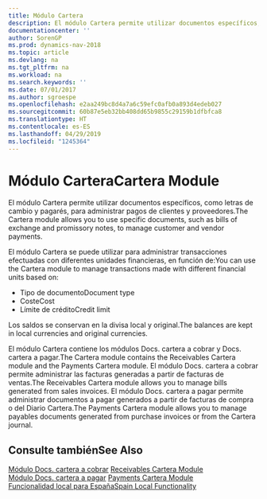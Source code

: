 ```yaml
---
title: Módulo Cartera
description: El módulo Cartera permite utilizar documentos específicos, como letras de cambio y pagarés, para administrar pagos de clientes y proveedores.
documentationcenter: ''
author: SorenGP
ms.prod: dynamics-nav-2018
ms.topic: article
ms.devlang: na
ms.tgt_pltfrm: na
ms.workload: na
ms.search.keywords: ''
ms.date: 07/01/2017
ms.author: sgroespe
ms.openlocfilehash: e2aa249bc8d4a7a6c59efc0afb0a893d4edeb027
ms.sourcegitcommit: 60b87e5eb32bb408dd65b9855c29159b1dfbfca8
ms.translationtype: HT
ms.contentlocale: es-ES
ms.lasthandoff: 04/29/2019
ms.locfileid: "1245364"
---
```

# <a name="cartera-module"></a><span data-ttu-id="18890-103">Módulo Cartera</span><span class="sxs-lookup"><span data-stu-id="18890-103">Cartera Module</span></span>
<span data-ttu-id="18890-104">El módulo Cartera permite utilizar documentos específicos, como letras de cambio y pagarés, para administrar pagos de clientes y proveedores.</span><span class="sxs-lookup"><span data-stu-id="18890-104">The Cartera module allows you to use specific documents, such as bills of exchange and promissory notes, to manage customer and vendor payments.</span></span>  

<span data-ttu-id="18890-105">El módulo Cartera se puede utilizar para administrar transacciones efectuadas con diferentes unidades financieras, en función de:</span><span class="sxs-lookup"><span data-stu-id="18890-105">You can use the Cartera module to manage transactions made with different financial units based on:</span></span>  

- <span data-ttu-id="18890-106">Tipo de documento</span><span class="sxs-lookup"><span data-stu-id="18890-106">Document type</span></span>  
- <span data-ttu-id="18890-107">Coste</span><span class="sxs-lookup"><span data-stu-id="18890-107">Cost</span></span>  
- <span data-ttu-id="18890-108">Límite de crédito</span><span class="sxs-lookup"><span data-stu-id="18890-108">Credit limit</span></span>  

<span data-ttu-id="18890-109">Los saldos se conservan en la divisa local y original.</span><span class="sxs-lookup"><span data-stu-id="18890-109">The balances are kept in local currencies and original currencies.</span></span>  

<span data-ttu-id="18890-110">El módulo Cartera contiene los módulos Docs. cartera a cobrar y Docs. cartera a pagar.</span><span class="sxs-lookup"><span data-stu-id="18890-110">The Cartera module contains the Receivables Cartera module and the Payments Cartera module.</span></span> <span data-ttu-id="18890-111">El módulo Docs. cartera a cobrar permite administrar las facturas generadas a partir de facturas de ventas.</span><span class="sxs-lookup"><span data-stu-id="18890-111">The Receivables Cartera module allows you to manage bills generated from sales invoices.</span></span> <span data-ttu-id="18890-112">El módulo Docs. cartera a pagar permite administrar documentos a pagar generados a partir de facturas de compra o del Diario Cartera.</span><span class="sxs-lookup"><span data-stu-id="18890-112">The Payments Cartera module allows you to manage payables documents generated from purchase invoices or from the Cartera journal.</span></span>  

## <a name="see-also"></a><span data-ttu-id="18890-113">Consulte también</span><span class="sxs-lookup"><span data-stu-id="18890-113">See Also</span></span>  
 <span data-ttu-id="18890-114">[Módulo Docs. cartera a cobrar](receivables-cartera-module.md) </span><span class="sxs-lookup"><span data-stu-id="18890-114">[Receivables Cartera Module](receivables-cartera-module.md) </span></span>  
 <span data-ttu-id="18890-115">[Módulo Docs. cartera a pagar](payments-cartera-module.md) </span><span class="sxs-lookup"><span data-stu-id="18890-115">[Payments Cartera Module](payments-cartera-module.md) </span></span>  
 [<span data-ttu-id="18890-116">Funcionalidad local para España</span><span class="sxs-lookup"><span data-stu-id="18890-116">Spain Local Functionality</span></span>](spain-local-functionality.md)
